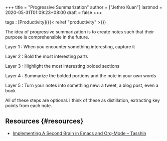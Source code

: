 +++
title = "Progressive Summarization"
author = ["Jethro Kuan"]
lastmod = 2020-05-31T01:09:23+08:00
draft = false
+++

tags
: [Productivity]({{< relref "productivity" >}})

The idea of progressive summarization is to create notes such that
their purpose is comprehensible in the future.

Layer 1
: When you encounter something interesting, capture it

Layer 2
: Bold the most interesting parts

Layer 3
: Highlight the most interesting bolded sections

Layer 4
: Summarize the bolded portions and the note in your own words

Layer 5
: Turn your notes into something new: a tweet, a blog post, even a book

All of these steps are optional. I think of these as distillation,
extracting key points from each note.

## Resources {#resources}

- [Implementing A Second Brain in Emacs and Org-Mode – Tasshin](https://tasshin.com/blog/implementing-a-second-brain-in-emacs-and-org-mode/)
